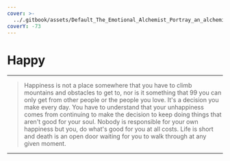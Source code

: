 ```yaml
---
cover: >-
  ../.gitbook/assets/Default_The_Emotional_Alchemist_Portray_an_alchemist_mixing_va_0_6e11bbb9-3c87-41a2-aaf1-6f5dba9ebbd6_1.jpg
coverY: -73
---
```


# Happy

***

> Happiness is not a place somewhere that you have to climb mountains and obstacles to get to, nor is it something that 99 you can only get from other people or the people you love. It's a decision you make every day. You have to understand that your unhappiness comes from continuing to make the decision to keep doing things that aren't good for your soul. Nobody is responsible for your own happiness but you, do what's good for you at all costs. Life is short and death is an open door waiting for you to walk through at any given moment.

***

